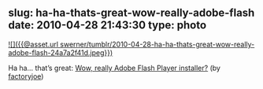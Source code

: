 slug: ha-ha-thats-great-wow-really-adobe-flash
date: 2010-04-28 21:43:30
type: photo
---

[![]({{@asset.url swerner/tumblr/2010-04-28-ha-ha-thats-great-wow-really-adobe-flash-24a7a2f41d.jpeg}})](http://www.flickr.com/photos/factoryjoe/4558410520/)

Ha ha… that’s great: [Wow, really Adobe Flash Player installer?](http://www.flickr.com/photos/factoryjoe/4558410520/) (by [factoryjoe](http://flickr.com/photos/factoryjoe))
